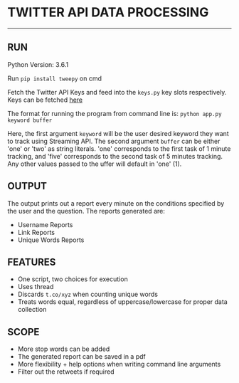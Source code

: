 # TWITTER API DATA PROCESSING
---

## RUN
Python Version: 3.6.1

Run `pip install tweepy` on cmd

Fetch the Twitter API Keys and feed into the `keys.py` key slots respectively. Keys can be fetched [here](//developers.twitter.com)

The format for running the program from command line is: 
`python app.py keyword buffer`

Here, the first argument `keyword` will be the user desired keyword they want to track using Streaming API. The second argument `buffer` can be either 'one' or 'two' as string literals. 'one' corresponds to the first task of 1 minute tracking, and 'five' corresponds to the second task of 5 minutes tracking. Any other values passed to the uffer will default in 'one' (1).

## OUTPUT
The output prints out a report every minute on the conditions specified by the user and the question. The reports generated are:
- Username Reports
- Link Reports
- Unique Words Reports

## FEATURES
- One script, two choices for execution
- Uses thread
- Discards `t.co/xyz` when counting unique words
- Treats words equal, regardless of uppercase/lowercase for proper data collection
 
 ## SCOPE
 - More stop words can be added
 - The generated report can be saved in a pdf
 - More flexibility + help options when writing command line arguments
 - Filter out the retweets if required
